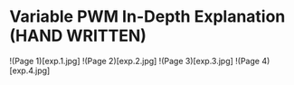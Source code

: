 # Variable PWM In-Depth Explanation (HAND WRITTEN)
!(Page 1)[exp.1.jpg]
!(Page 2)[exp.2.jpg]
!(Page 3)[exp.3.jpg]
!(Page 4)[exp.4.jpg]